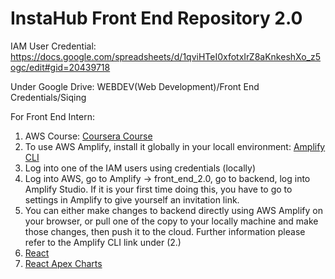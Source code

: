 # InstaHub Front End Repository 2.0

IAM User Credential: https://docs.google.com/spreadsheets/d/1qviHTeI0xfotxIrZ8aKnkeshXo_z5ogc/edit#gid=20439718

Under Google Drive: WEBDEV(Web Development)/Front End Credentials/Siqing

For Front End Intern:
  1. AWS Course: [Coursera Course](https://www.coursera.org/specializations/aws-python-serverless-development?utm_source=gg&utm_medium=sem&utm_campaign=01-BrandedSearch-US&utm_content=01-BrandedSearch-US&campaignid=380484307&adgroupid=37885224444&device=c&keyword=coursera%20courses&matchtype=b&network=g&devicemodel=&adpostion=&creativeid=453161125901&hide_mobile_promo=&gclid=Cj0KCQiAqbyNBhC2ARIsALDwAsANiv_eB84-AYD4YBDb9D-K-QUWCpm12XOM2douhstfWJZqkPZdq2UaAu1OEALw_wcB)
  2. To use AWS Amplify, install it globally in your locall environment: [Amplify CLI](https://docs.amplify.aws/cli/)
  3. Log into one of the IAM users using credentials (locally)
  4. Log into AWS, go to Amplify -> front_end_2.0, go to backend, log into Amplify Studio. If it is your first time doing this, you have to go to settings in Amplify to give yourself an invitation link.
  5. You can either make changes to backend directly using AWS Amplify on your browser, or pull one of the copy to your locally machine and make those changes, then push it to the cloud. Further information please refer to the Amplify CLI link under (2.)
  6. [React](https://reactjs.org/)
  7. [React Apex Charts](https://apexcharts.com/docs/react-charts/)
